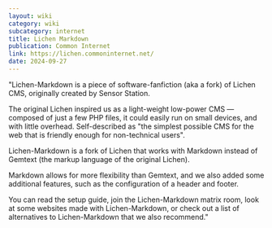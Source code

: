 ```yaml
---
layout: wiki
category: wiki
subcategory: internet
title: Lichen Markdown
publication: Common Internet
link: https://lichen.commoninternet.net/
date: 2024-09-27
---
```


"Lichen-Markdown is a piece of software-fanfiction (aka a fork) of Lichen CMS, originally created by Sensor Station.

The original Lichen inspired us as a light-weight low-power CMS — composed of just a few PHP files, it could easily run on small devices, and with little overhead. Self-described as "the simplest possible CMS for the web that is friendly enough for non-technical users".

Lichen-Markdown is a fork of Lichen that works with Markdown instead of Gemtext (the markup language of the original Lichen).

Markdown allows for more flexibility than Gemtext, and we also added some additional features, such as the configuration of a header and footer.

You can read the setup guide, join the Lichen-Markdown matrix room, look at some websites made with Lichen-Markdown, or check out a list of alternatives to Lichen-Markdown that we also recommend."
